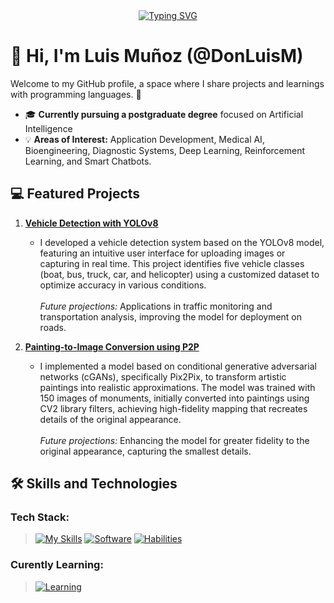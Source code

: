 <div align="center">
  <a href="https://git.io/typing-svg">
    <img src="https://readme-typing-svg.demolab.com?font=Fira+Code&pause=1000&center=true&vCenter=true&width=435&lines=Welcome+to+my+GitHub+profile!;AI+Models+Enthusiast;Passionate+about+Machine+Learning;Full-Stack+Web+Developer" alt="Typing SVG" />
  </a>
</div>

# 👋 Hi, I'm Luis Muñoz (@DonLuisM)  
Welcome to my GitHub profile, a space where I share projects and learnings with programming languages. 🚀  

- 🎓 **Currently pursuing a postgraduate degree** focused on Artificial Intelligence
- 💡 **Areas of Interest:** Application Development, Medical AI, Bioengineering, Diagnostic Systems, Deep Learning, Reinforcement Learning, and Smart Chatbots.   

<!-- Añadir los repositorios que me faltan -->
## 💻 Featured Projects  
1. [**Vehicle Detection with YOLOv8**](https://github.com/DonLuisM/Vehicles_detection_YOLO.git)  
   - I developed a vehicle detection system based on the YOLOv8 model, featuring an intuitive user interface for uploading images or capturing in real time. This project identifies five vehicle classes (boat, bus, truck, car, and helicopter) using a customized dataset to optimize accuracy in various conditions. <br><br><em>Future projections:</em> Applications in traffic monitoring and transportation analysis, improving the model for deployment on roads.  

2. [**Painting-to-Image Conversion using P2P**](https://github.com/DonLuisM/Pix2Pix.git)  
   - I implemented a model based on conditional generative adversarial networks (cGANs), specifically Pix2Pix, to transform artistic paintings into realistic approximations. The model was trained with 150 images of monuments, initially converted into paintings using CV2 library filters, achieving high-fidelity mapping that recreates details of the original appearance. <br><br><em>Future projections:</em> Enhancing the model for greater fidelity to the original appearance, capturing the smallest details.

<!--
3. [**Book Manager API**](https://github.com/DonLuisM/BookManager.git)
   - I developed a Node.js and Express-based API to manage a collection of books through CRUD operations. The data is stored in a JSON file, allowing users to create, read, update, and delete book information, such as title, author, genre, language, price, availability, and rating. The project features an intuitive interface that allows users to interact with the book data easily. <br><br><em>Future Projections:</em> Implementing a more robust database like MySQL. Adding a JWT authentication for secure user access. Deploying the API for public access so that everyone can use it online.
 -->

## 🛠️ Skills and Technologies
### Tech Stack:
> [![My Skills](https://skillicons.dev/icons?i=py,js,html,css,flask,anaconda,vscode)](https://skillicons.dev)
> [![Software](https://skillicons.dev/icons?i=tensorflow,sklearn,opencv,nodejs,react,tailwind)](https://skillicons.dev)
> [![Habilities](https://skillicons.dev/icons?i=git,github)](https://skillicons.dev)

### Curently Learning:
> [![Learning](https://skillicons.dev/icons?i=docker,mysql,threejs,linux,ubuntu,azure)](https://skillicons.dev)

<!-- 
## 📫 Contáctame  
- ✉️ **Email:** lfmb03@outlook.com  
- 🌐 **Portafolio:** [donluism.dev](https://tu-portafolio.com)  
- 💼 **LinkedIn:** [Luis Mejía](https://www.linkedin.com/in/tu-perfil/)  
-->



